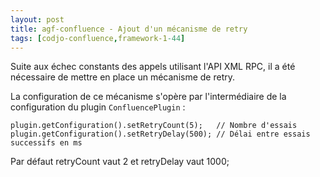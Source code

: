 ```yaml
---
layout: post
title: agf-confluence - Ajout d'un mécanisme de retry
tags: [codjo-confluence,framework-1-44]
---
```

Suite aux échec constants des appels utilisant l'API XML RPC, il a été nécessaire de mettre en place un mécanisme de retry.

La configuration de ce mécanisme s'opère par l'intermédiaire de la configuration du plugin ```ConfluencePlugin``` :
```
plugin.getConfiguration().setRetryCount(5);   // Nombre d'essais
plugin.getConfiguration().setRetryDelay(500); // Délai entre essais successifs en ms
```

Par défaut retryCount vaut 2 et retryDelay vaut 1000;